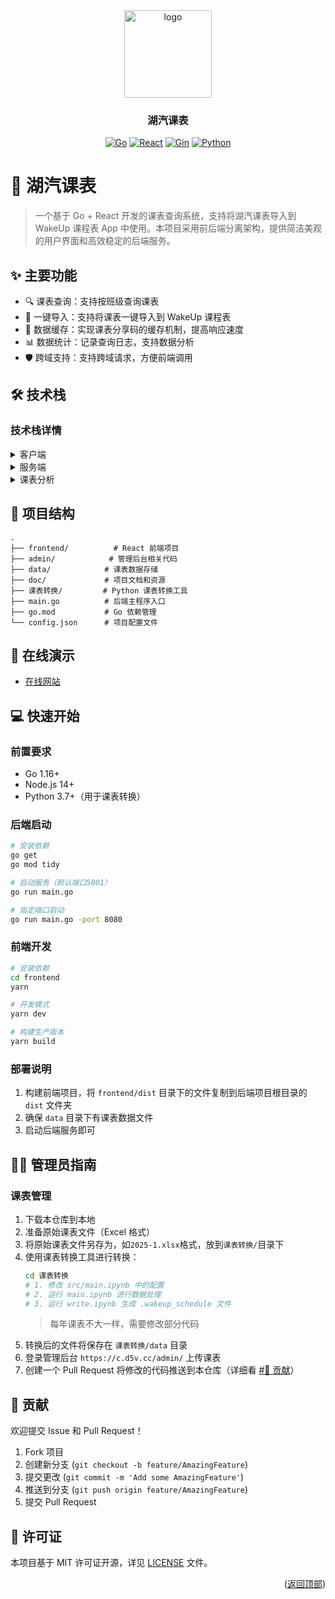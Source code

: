 <div id="readme-top"></div>

<!-- Logo -->
<div align="center">
  <img src="./doc/hq.png" alt="logo" width="140"  height="auto" />
  <br/>

<h3><b>湖汽课表</b></h3>

[![Go][Go]][Go-url]
[![React][React.js]][React-url]
[![Gin][Gin]][Gin-url]
[![Python][Python]][Python-url]

</div>

<!-- 项目描述 -->

# 📖 湖汽课表 <a id="about-project"></a>

> 一个基于 Go + React 开发的课表查询系统，支持将湖汽课表导入到 WakeUp 课程表 App 中使用。本项目采用前后端分离架构，提供简洁美观的用户界面和高效稳定的后端服务。

## ✨ 主要功能

- 🔍 课表查询：支持按班级查询课表
- 📱 一键导入：支持将课表一键导入到 WakeUp 课程表
- 💾 数据缓存：实现课表分享码的缓存机制，提高响应速度
- 📊 数据统计：记录查询日志，支持数据分析
- 🛡️ 跨域支持：支持跨域请求，方便前端调用

## 🛠 技术栈 <a id="built-with"></a>

### 技术栈详情 <a id="tech-stack"></a>

<details>
  <summary>客户端</summary>
  <ul>
    <li><a href="https://reactjs.org/">React.js</a> - 用户界面构建</li>
    <li>现代化的UI设计</li>
    <li>响应式布局</li>
  </ul>
</details>

<details>
  <summary>服务端</summary>
  <ul>
    <li><a href="https://gin-gonic.com/">Gin</a> - Go Web 框架</li>
    <li>RESTful API 设计</li>
    <li>高性能的数据处理</li>
  </ul>
</details>

<details>
<summary>课表分析</summary>
  <ul>
    <li><a href="https://www.python.org/">Python Pandas</a> - 数据分析和处理</li>
    <li>自动化的课表转换</li>
  </ul>
</details>

## 📁 项目结构

```
.
├── frontend/          # React 前端项目
├── admin/            # 管理后台相关代码
├── data/            # 课表数据存储
├── doc/             # 项目文档和资源
├── 课表转换/         # Python 课表转换工具
├── main.go          # 后端主程序入口
├── go.mod           # Go 依赖管理
└── config.json      # 项目配置文件
```

## 🚀 在线演示 <a id="live-demo"></a>

- [在线网站](https://c.d5v.cc)

## 💻 快速开始 <a id="getting-started"></a>

### 前置要求

- Go 1.16+
- Node.js 14+
- Python 3.7+（用于课表转换）

### 后端启动

```sh
# 安装依赖
go get
go mod tidy

# 启动服务（默认端口5001）
go run main.go

# 指定端口启动
go run main.go -port 8080
```

### 前端开发

```sh
# 安装依赖
cd frontend
yarn

# 开发模式
yarn dev

# 构建生产版本
yarn build
```

### 部署说明

1. 构建前端项目，将 `frontend/dist` 目录下的文件复制到后端项目根目录的 `dist` 文件夹
2. 确保 `data` 目录下有课表数据文件
3. 启动后端服务即可

## 👨‍💼 管理员指南

### 课表管理

1. 下载本仓库到本地
2. 准备原始课表文件（Excel 格式）
3. 将原始课表文件另存为，如`2025-1.xlsx`格式，放到`课表转换/`目录下
4. 使用课表转换工具进行转换：
   ```sh
   cd 课表转换
   # 1. 修改 src/main.ipynb 中的配置
   # 2. 运行 main.ipynb 进行数据处理
   # 3. 运行 write.ipynb 生成 .wakeup_schedule 文件
   ```
   > 每年课表不大一样，需要修改部分代码
5. 转换后的文件将保存在 `课表转换/data` 目录
6. 登录管理后台 `https://c.d5v.cc/admin/` 上传课表
7. 创建一个 Pull Request 将修改的代码推送到本仓库（详细看 [#🤝 贡献](#contributing)）

## 🤝 贡献 <a id="contributing"></a>

欢迎提交 Issue 和 Pull Request！

1. Fork 项目
2. 创建新分支 (`git checkout -b feature/AmazingFeature`)
3. 提交更改 (`git commit -m 'Add some AmazingFeature'`)
4. 推送到分支 (`git push origin feature/AmazingFeature`)
5. 提交 Pull Request

## 📝 许可证 <a id="license"></a>

本项目基于 MIT 许可证开源，详见 [LICENSE](LICENSE) 文件。

<p align="right">(<a href="#readme-top">返回顶部</a>)</p>

<!-- MARKDOWN LINKS & IMAGES -->

[Go]: https://img.shields.io/badge/Go-00ADD8?style=for-the-badge&logo=go&logoColor=white
[Go-url]: https://golang.org/
[React.js]: https://img.shields.io/badge/React-20232A?style=for-the-badge&logo=react&logoColor=61DAFB
[React-url]: https://reactjs.org/
[Gin]: https://img.shields.io/badge/Gin-00ADD8?style=for-the-badge&logo=go&logoColor=white
[Gin-url]: https://gin-gonic.com/
[Python]: https://img.shields.io/badge/Python-3776AB?style=for-the-badge&logo=python&logoColor=white
[Python-url]: https://www.python.org/
